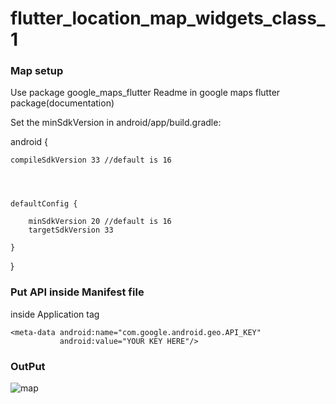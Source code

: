 # flutter_location_map_widgets_class_1
### Map setup 
Use package google_maps_flutter
Readme in google maps flutter package(documentation)

Set the minSdkVersion in android/app/build.gradle:

android {
    
    compileSdkVersion 33 //default is 16
    



    defaultConfig {
      
        minSdkVersion 20 //default is 16
        targetSdkVersion 33
        
    }

   
}

### Put API inside Manifest file

inside Application tag
 
    <meta-data android:name="com.google.android.geo.API_KEY"
               android:value="YOUR KEY HERE"/>
               

### OutPut

![map](https://github.com/hossain-eee/Ostad-Module-15-GoogleMap/assets/101991583/4e2d6532-107b-4e38-a94c-7087dae720c9)
